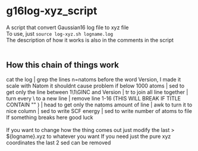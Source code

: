 # g16log-xyz_script
A script that convert Gaussian16 log file to xyz file<br />
To use, just `source log-xyz.sh logname.log`<br />
The description of how it works is also in the comments in the script <br /><br />
## How this chain of things work
cat the log | grep the lines n=natoms before the word Version, I made it scale with Natom it shouldnt cause problem if below 1000 atoms | 
sed to get only the line between 1\1\GINC and Version | tr to join all line together | turn every \ to a new line | 
remove line 1-16 (THIS WILL BREAK IF TITLE CONTAIN "\" ) | head to get only the natoms amount of line | awk to turn it to nice column | 
sed to write SCF energy | sed to write number of atoms to file <br />
If something breaks here good luck <br /><br />
If you want to change how the thing comes out just modify the last > ${logname}.xyz to whatever you want
If you need just the pure xyz coordinates the last 2 sed can be removed
